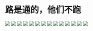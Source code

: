 # 路是通的，他们不跑

<!--more-->

![](/images/xj/IMG_2662.PNG)
![](/images/xj/IMG_2663.PNG)
![](/images/xj/IMG_2664.PNG)
![](/images/xj/IMG_2665.PNG)
![](/images/xj/IMG_2666.PNG)
![](/images/xj/IMG_2667.PNG)
![](/images/xj/IMG_2668.PNG)
![](/images/xj/IMG_2669.PNG)
![](/images/xj/IMG_2670.PNG)
![](/images/xj/IMG_2671.PNG)
![](/images/xj/IMG_2672.PNG)
![](/images/xj/IMG_2673.PNG)
![](/images/xj/IMG_2674.PNG)
![](/images/xj/IMG_2675.PNG)

